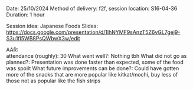 Date: 25/10/2024 
Method of delivery: f2f, session location: S16-04-36 
Duration: 1 hour 
 
Session idea: Japanese Foods 
Slides: https://docs.google.com/presentation/d/1lhNYMF9sAnzT5Z6vGL7gej9-S3u1fI5WB8PsQWbwX3w/edit 

AAR:   
attendance (roughly): 30 
What went well?: Nothing tbh 
What did not go as planned?: Presentation was done faster than expected, some of the food was spoilt 
What future improvements can be done?: Could have gotten more of the snacks that are more popular like kitkat/mochi, buy less of those not as popular like the fish strips
